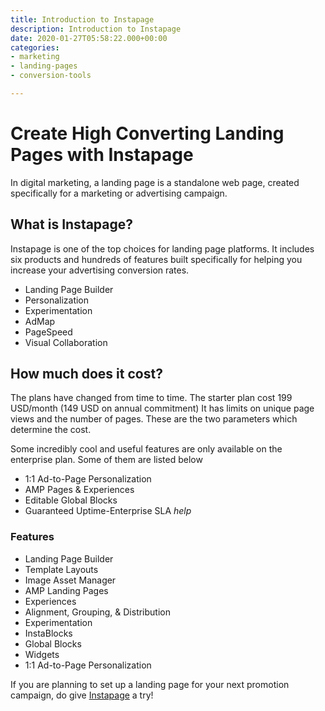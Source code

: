 ```yaml
---
title: Introduction to Instapage
description: Introduction to Instapage
date: 2020-01-27T05:58:22.000+00:00
categories:
- marketing
- landing-pages
- conversion-tools

---
```

# Create High Converting Landing Pages with Instapage

In digital marketing, a landing page is a standalone web page, created specifically for a marketing or advertising campaign.

## What is Instapage?

Instapage is one of the top choices for landing page platforms.
It includes six products and hundreds of features built specifically for helping you increase your advertising conversion rates.

* Landing Page Builder
* Personalization
* Experimentation
* AdMap
* PageSpeed
* Visual Collaboration

## How much does it cost?

The plans have changed from time to time. The starter plan cost 199 USD/month (149 USD on annual commitment) It has limits on unique page views and the number of pages. These are the two parameters which determine the cost.

Some incredibly cool and useful features are only available on the enterprise plan. Some of them are listed below

* 1:1 Ad-to-Page Personalization 
* AMP Pages & Experiences
* Editable Global Blocks
* Guaranteed Uptime-Enterprise SLA _help_

### Features

* Landing Page Builder
* Template Layouts
* Image Asset Manager
* AMP Landing Pages
* Experiences
* Alignment, Grouping, & Distribution
* Experimentation
* InstaBlocks
* Global Blocks
* Widgets
* 1:1 Ad-to-Page Personalization 

If you are planning to set up a landing page for your next promotion campaign, do give [Instapage][1] a try!

[1]: https://instapage.grsm.io/NiranjanBala